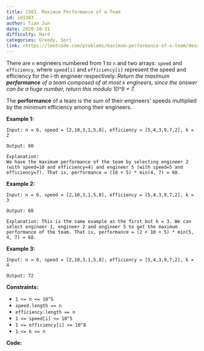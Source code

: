 ```yaml
---
title: 1383. Maximum Performance of a Team
id: id1383
author: Tian Jun
date: 2020-10-31
difficulty: Hard
categories: Greedy, Sort
link: <https://leetcode.com/problems/maximum-performance-of-a-team/description/>
---
```


There are `n` engineers numbered from 1 to `n` and two arrays: `speed` and
`efficiency`, where `speed[i]` and `efficiency[i]` represent the speed and
efficiency for the i-th engineer respectively. _Return the maximum
**performance** of a team composed of at most `k` engineers, since the answer
can be a huge number, return this modulo 10^9 + 7._

The **performance** of a team is the sum of their engineers' speeds multiplied
by the minimum efficiency among their engineers.



**Example 1:**
            
	Input: n = 6, speed = [2,10,3,1,5,8], efficiency = [5,4,3,9,7,2], k = 2    
	Output: 60    
	Explanation:     We have the maximum performance of the team by selecting engineer 2 (with speed=10 and efficiency=4) and engineer 5 (with speed=5 and efficiency=7). That is, performance = (10 + 5) * min(4, 7) = 60.    

**Example 2:**
            
	Input: n = 6, speed = [2,10,3,1,5,8], efficiency = [5,4,3,9,7,2], k = 3    
	Output: 68    
	Explanation: This is the same example as the first but k = 3. We can select engineer 1, engineer 2 and engineer 5 to get the maximum performance of the team. That is, performance = (2 + 10 + 5) * min(5, 4, 7) = 68.    

**Example 3:**
            
	Input: n = 6, speed = [2,10,3,1,5,8], efficiency = [5,4,3,9,7,2], k = 4    
	Output: 72    



**Constraints:**

  * `1 <= n <= 10^5`
  * `speed.length == n`
  * `efficiency.length == n`
  * `1 <= speed[i] <= 10^5`
  * `1 <= efficiency[i] <= 10^8`
  * `1 <= k <= n`


**Code:**
